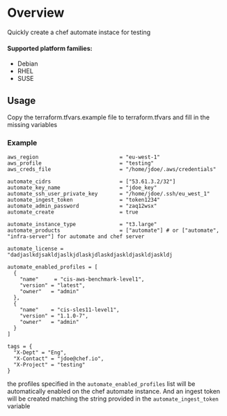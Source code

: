 # Overview
Quickly create a chef automate instace for testing

#### Supported platform families:
  * Debian
  * RHEL
  * SUSE

## Usage
Copy the terraform.tfvars.example file to terraform.tfvars and fill in the missing
variables

### Example
```
aws_region                          = "eu-west-1"
aws_profile                         = "testing"
aws_creds_file                      = "/home/jdoe/.aws/credentials"

automate_cidrs                      = ["53.61.3.2/32"]
automate_key_name                   = "jdoe_key"
automate_ssh_user_private_key       = "/home/jdoe/.ssh/eu_west_1"
automate_ingest_token               = "token1234"
automate_admin_password             = "zaq12wsx"
automate_create                     = true

automate_instance_type              = "t3.large"
automate_products                   = ["automate"] # or ["automate", "infra-server"] for automate and chef server

automate_license = "dadjaslkdjsakldjaslkjdlaskjdlaskdjaskldjaskldjaskldj

automate_enabled_profiles = [
  {
    "name"     = "cis-aws-benchmark-level1",
    "version" = "latest",
    "owner"   = "admin"
  },
  {
    "name"    = "cis-sles11-level1",
    "version" = "1.1.0-7",
    "owner"   = "admin"
  }
]

tags = {
  "X-Dept" = "Eng",
  "X-Contact" = "jdoe@chef.io",
  "X-Project" = "testing"
}
```

the profiles specified in the `automate_enabled_profiles` list will be automatically enabled on the chef automate instance. And an ingest token will be created matching the string provided in the `automate_ingest_token` variable
